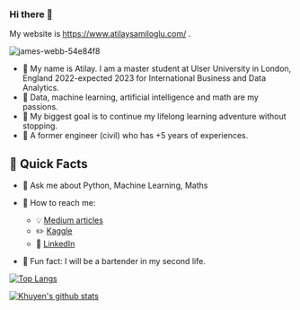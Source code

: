 ### Hi there 👋

My website is https://www.atilaysamiloglu.com/ .

![james-webb-54e84f8](https://user-images.githubusercontent.com/65057931/148323698-f997d4ef-7950-45f4-bea0-56acd772edae.jpg)
- :green_book: My name is Atilay. I am a master student at Ulser University in London, England 2022-expected 2023 for International Business and Data Analytics. 
- :green_book: Data, machine learning, artificial intelligence and math are my passions.
- :green_book: My biggest goal is to continue my lifelong learning adventure without stopping.
- :green_book: A former engineer (civil) who has +5 years of experiences. 




## :green_book: Quick Facts

- :floppy_disk: Ask me about Python, Machine Learning, Maths

- :floppy_disk: How to reach me: 
  - :bulb: [Medium articles](https://atilaycemsamiloglu.medium.com)
  - :pencil2: [Kaggle](https://www.kaggle.com/atilaysamiloglu)
  - :office: [LinkedIn](https://www.linkedin.com/in/atilaycem/)
- :floppy_disk: Fun fact: I will be a bartender in my second life.


[![Top Langs](https://github-readme-stats.vercel.app/api/top-langs/?username=aticem)](https://github.com/aaticem/github-readme-stats)

[![Khuyen's github stats](https://github-readme-stats.vercel.app/api?username=aticem&count_private=true&show_icons=true&theme=radical&hide_rank=false)](https://github.com/anuraghazra/github-readme-stats)
